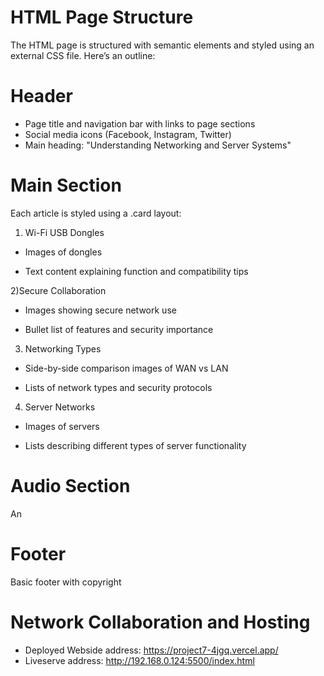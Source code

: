 # HTML Page Structure 
The HTML page is structured with semantic elements and styled using an external CSS file. Here’s an outline:

# Header
- Page title and navigation bar with links to page sections
- Social media icons (Facebook, Instagram, Twitter)
- Main heading: "Understanding Networking and Server Systems"

# Main Section
Each article is styled using a .card layout:

1) Wi-Fi USB Dongles

- Images of dongles

- Text content explaining function and compatibility tips

2)Secure Collaboration

- Images showing secure network use

- Bullet list of features and security importance

3) Networking Types

- Side-by-side comparison images of WAN vs LAN

- Lists of network types and security protocols

4) Server Networks

- Images of servers

- Lists describing different types of server functionality

# Audio Section
An <audio> HTML element provides an embedded audio version of the webpage content.

# Footer
Basic footer with copyright

# Network Collaboration and Hosting
- Deployed Webside address: https://project7-4jgq.vercel.app/
- Liveserve address: http://192.168.0.124:5500/index.html


